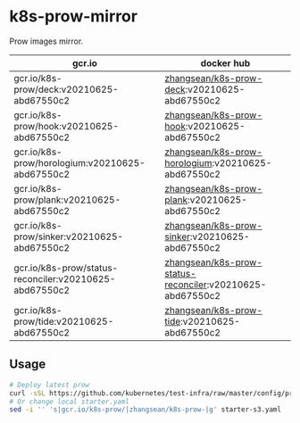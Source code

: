 # k8s-prow-mirror

Prow images mirror.

gcr.io | docker hub
---|---
gcr.io/k8s-prow/deck:v20210625-abd67550c2 | [zhangsean/k8s-prow-deck](https://hub.docker.com/r/zhangsean/k8s-prow-deck):v20210625-abd67550c2
gcr.io/k8s-prow/hook:v20210625-abd67550c2 | [zhangsean/k8s-prow-hook](https://hub.docker.com/r/zhangsean/k8s-prow-hook):v20210625-abd67550c2
gcr.io/k8s-prow/horologium:v20210625-abd67550c2 | [zhangsean/k8s-prow-horologium](https://hub.docker.com/r/zhangsean/k8s-prow-horologium):v20210625-abd67550c2
gcr.io/k8s-prow/plank:v20210625-abd67550c2 | [zhangsean/k8s-prow-plank](https://hub.docker.com/r/zhangsean/k8s-prow-plank):v20210625-abd67550c2
gcr.io/k8s-prow/sinker:v20210625-abd67550c2 | [zhangsean/k8s-prow-sinker](https://hub.docker.com/r/zhangsean/k8s-prow-sinker):v20210625-abd67550c2
gcr.io/k8s-prow/status-reconciler:v20210625-abd67550c2 | [zhangsean/k8s-prow-status-reconciler](https://hub.docker.com/r/zhangsean/k8s-prow-status-reconciler):v20210625-abd67550c2
gcr.io/k8s-prow/tide:v20210625-abd67550c2 | [zhangsean/k8s-prow-tide](https://hub.docker.com/r/zhangsean/k8s-prow-tide):v20210625-abd67550c2

## Usage

```bash
# Deploy latest prow
curl -sSL https://github.com/kubernetes/test-infra/raw/master/config/prow/cluster/starter-s3.yaml | sed 's|gcr.io/k8s-prow/|zhangsean/k8s-prow-|g' | kubectl apply -f -
# Or change local starter.yaml
sed -i '' 's|gcr.io/k8s-prow/|zhangsean/k8s-prow-|g' starter-s3.yaml
```
